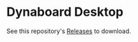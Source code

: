 # Dynaboard Desktop

See this repository's [Releases](https://github.com/dynaboard/desktop/releases) to download.
